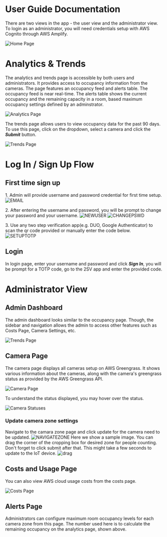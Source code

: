 # User Guide Documentation

There are two views in the app - the user view and the administrator view. To login as an administrator, you will need credentials setup with AWS Cognito through AWS Amplify.

![Home Page](./screenshots/home.png)

# Analytics & Trends

The analytics and trends page is accessible by both users and administrators. It provides access to occupancy information from the cameras. The page features an occupancy feed and alerts table. The occupancy feed is near real-time. The alerts table shows the current occupancy and the remaining capacity in a room, based maximum occupancy settings defined by an adminstrator.

![Analytics Page](./screenshots/analytics.png)

The trends page allows users to view occupancy data for the past 90 days. To use this page, click on the dropdown, select a camera and click the **_Submit_** button.

![Trends Page](./screenshots/trends.png)

# Log In / Sign Up Flow

## First time sign up

1\. Admin will provide username and password credential for first time setup.
![EMAIL](./screenshots/EMAIL.png)

2\. After entering the username and password, you will be prompt to change your password and your username.
![NEWUSER](./screenshots/NEWUSER.png)
![CHANGEPSWD](./screenshots/CHANGEPSWD.png)

3\. Use any two step verification app(e.g. DUO, Google Authenticator) to scan the qr code provided or manually enter the code below.
![SETUPTOTP](./screenshots/SETUPTOTP.png)

## Login

In login page, enter your username and password and click **_Sign In_**, you will be prompt for a TOTP code, go to the 2SV app and enter the provided code.

# Administrator View

## Admin Dashboard

The admin dashboard looks similar to the occupancy page. Though, the sidebar and navigation allows the admin to access other features such as Costs Page, Camera Settings, etc.

![Trends Page](./screenshots/adminDashboard.png)

## Camera Page

The camera page displays all cameras setup on AWS Greengrass. It shows various information about the cameras, along with the camera's greengrass status as provided by the AWS Greengrass API.

![Camera Page](./screenshots/camera.png)

To understand the status displayed, you may hover over the status.

![Camera Statuses](./screenshots/cameraStatus.png)

### Update camera zone settings

Navigate to the camara zone page and click update for the camera need to be updated.
![NAVIGATEZONE](./screenshots/NAVIGATEZONE.png)
Here we show a sample image. You can drag the corner of the cropping box for desired zone for people counting. Don't forget to click submit after that. This might take a few seconds to update to the IoT device.
![drag](./screenshots/drag.png)

## Costs and Usage Page

You can also view AWS cloud usage costs from the costs page.

![Costs Page](./screenshots/costs.png)

## Alerts Page

Administrators can configure maximum room occupancy levels for each camera zone from this page. The number used here is to calculate the remaining occupancy on the analytics page, shown above.
